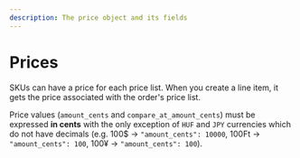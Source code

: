 ```yaml
---
description: The price object and its fields
---
```


# Prices

SKUs can have a price for each price list. When you create a line item, it gets the price associated with the order's price list.

Price values (`amount_cents` and `compare_at_amount_cents`) must be expressed **in cents** with the only exception of `HUF` and `JPY` currencies which do not have decimals (e.g. 100$ → `"amount_cents": 10000`, 100Ft → `"amount_cents": 100`, 100¥ → `"amount_cents": 100`).
